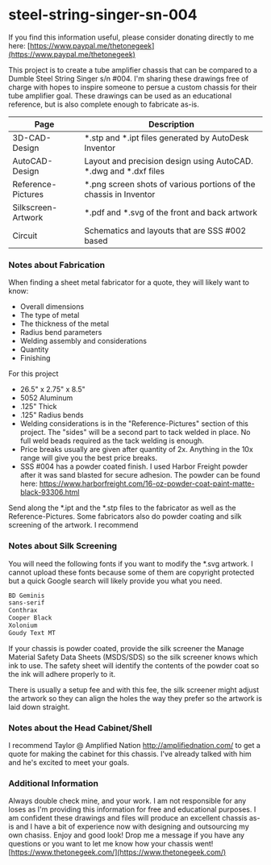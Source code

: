 # steel-string-singer-sn-004
If you find this information useful, please consider donating directly to me here: [https://www.paypal.me/thetonegeek](https://www.paypal.me/thetonegeek)


This project is to create a tube amplifier chassis that can be compared to a Dumble Steel String Singer s/n #004. I'm sharing these drawings free of charge with hopes to inspire someone to persue a custom chassis for their tube amplifier goal. These drawings can be used as an educational reference, but is also complete enough to fabricate as-is.


| Page | Description |
| ------ | ------ |
| 3D-CAD-Design| *.stp and *.ipt files generated by AutoDesk Inventor |
| AutoCAD-Design | Layout and precision design using AutoCAD. *.dwg and *.dxf files |
| Reference-Pictures | *.png screen shots of various portions of the chassis in Inventor |
| Silkscreen-Artwork | *.pdf and *.svg of the front and back artwork |
| Circuit | Schematics and layouts that are SSS #002 based |


### Notes about Fabrication
When finding a sheet metal fabricator for a quote, they will likely want to know:
* Overall dimensions
* The type of metal
* The thickness of the metal
* Radius bend parameters
* Welding assembly and considerations
* Quantity
* Finishing

For this project
* 26.5" x 2.75" x 8.5"
* 5052 Aluminum
* .125" Thick
* .125" Radius bends
* Welding considerations is in the "Reference-Pictures" section of this project. The "sides" will be a second part to tack welded in place. No full weld beads required as the tack welding is enough. 
* Price breaks usually are given after quantity of 2x. Anything in the 10x range will give you the best price breaks.
* SSS #004 has a powder coated finish. I used Harbor Freight powder after it was sand blasted for secure adhesion. The powder can be found here: https://www.harborfreight.com/16-oz-powder-coat-paint-matte-black-93306.html

Send along the *.ipt and the *.stp files to the fabricator as well as the Reference-Pictures. Some fabricators also do powder coating and silk screening of the artwork. I recommend 

### Notes about Silk Screening
You will need the following fonts if you want to modify the *.svg artwork. I cannot upload these fonts because some of them are copyright protected but a quick Google search will likely provide you what you need. 

```sh
BD Geminis
sans-serif
Conthrax
Cooper Black
Xolonium
Goudy Text MT
```
If your chassis is powder coated, provide the silk screener the Manage Material Safety Data Sheets (MSDS/SDS) so the silk screener knows which ink to use. The safety sheet will identify the contents of the powder coat so the ink will adhere properly to it. 

There is usually a setup fee and with this fee, the silk screener might adjust the artwork so they can align the holes the way they prefer so the artwork is laid down straight. 

### Notes about the Head Cabinet/Shell
I recommend Taylor @ Amplified Nation http://amplifiednation.com/ to get a quote for making the cabinet for this chassis. I've already talked with him and he's excited to meet your goals. 

### Additional Information
Always double check mine, and your work. I am not responsible for any loses as I'm providing this information for free and educational purposes. I am confident these drawings and files will produce an excellent chassis as-is and I have a bit of experience now with designing and outsourcing my own chasiss. Enjoy and good look! Drop me a message if you have any questions or you want to let me know how your chassis went! 
[https://www.thetonegeek.com/](https://www.thetonegeek.com/)
